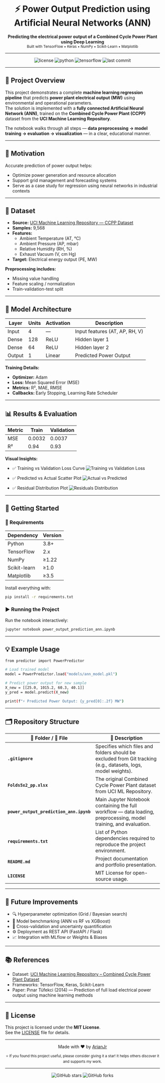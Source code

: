 <h1 align="center">⚡ Power Output Prediction using Artificial Neural Networks (ANN)</h1>

<p align="center">
  <b>Predicting the electrical power output of a Combined Cycle Power Plant using Deep Learning</b><br>
  <sub>Built with TensorFlow • Keras • NumPy • Scikit-Learn • Matplotlib</sub>
</p>

---

<p align="center">
  <img src="https://img.shields.io/badge/License-MIT-blue.svg" alt="license"/>
  <img src="https://img.shields.io/badge/Python-3.8+-green.svg" alt="python"/>
  <img src="https://img.shields.io/badge/TensorFlow-2.x-orange.svg" alt="tensorflow"/>
  <img src="https://img.shields.io/github/last-commit/ArianJr/power-output-prediction-ann?style=flat-square" alt="last commit"/>
</p>

---

## 📘 Project Overview

This project demonstrates a complete **machine learning regression pipeline** that predicts **power plant electrical output (MW)** using environmental and operational parameters.  
The solution is implemented with a **fully connected Artificial Neural Network (ANN)**, trained on the **Combined Cycle Power Plant (CCPP)** dataset from the **UCI Machine Learning Repository**.

The notebook walks through all steps — **data preprocessing → model training → evaluation → visualization** — in a clear, educational manner.

---

## 🎯 Motivation

Accurate prediction of power output helps:
- Optimize power generation and resource allocation  
- Support grid management and forecasting systems  
- Serve as a case study for regression using neural networks in industrial contexts  

---

## 🧠 Dataset

- **Source:** [UCI Machine Learning Repository — CCPP Dataset](https://archive.ics.uci.edu/ml/datasets/combined+cycle+power+plant)  
- **Samples:** 9,568  
- **Features:**
  - Ambient Temperature (AT, °C)
  - Ambient Pressure (AP, mbar)
  - Relative Humidity (RH, %)
  - Exhaust Vacuum (V, cm Hg)
- **Target:** Electrical energy output (PE, MW)

**Preprocessing includes:**
- Missing value handling  
- Feature scaling / normalization  
- Train-validation-test split  

---

## 🧩 Model Architecture

| Layer | Units | Activation | Description |
|-------|--------|-------------|--------------|
| Input | 4 | — | Input features (AT, AP, RH, V) |
| Dense | 128 | ReLU | Hidden layer 1 |
| Dense | 64 | ReLU | Hidden layer 2 |
| Output | 1 | Linear | Predicted Power Output |

**Training Details:**
- **Optimizer:** Adam  
- **Loss:** Mean Squared Error (MSE)  
- **Metrics:** R², MAE, RMSE  
- **Callbacks:** Early Stopping, Learning Rate Scheduler  

---

## 📊 Results & Evaluation

| Metric | Train | Validation |
|---------|--------|------------|
| MSE | 0.0032 | 0.0037 |
| R²  | 0.94 | 0.93 |

**Visual Insights:**
- ✅ Training vs Validation Loss Curve
![Training vs Validation Loss](results_training_validation_loss.png)

- ✅ Predicted vs Actual Scatter Plot
![Actual vs Predicted](assets/results_actual_vs_predicted.png)

- ✅ Residual Distribution Plot
![Residuals Distribution](assets/results_residuals_distribution.png)


---

## 🚀 Getting Started

### 🧰 Requirements

| Dependency | Version |
|-------------|----------|
| Python | 3.8+ |
| TensorFlow | 2.x |
| NumPy | ≥1.22 |
| Scikit-learn | ≥1.0 |
| Matplotlib | ≥3.5 |

Install everything with:

```bash
pip install -r requirements.txt
```

### ▶️ Running the Project

Run the notebook interactively:
```bash
jupyter notebook power_output_prediction_ann.ipynb
```

---

## 💡 Example Usage

```bash
from predictor import PowerPredictor

# Load trained model
model = PowerPredictor.load("models/ann_model.pkl")

# Predict power output for new sample
X_new = [[25.0, 1015.2, 60.3, 40.1]]
y_pred = model.predict(X_new)

print(f"⚡ Predicted Power Output: {y_pred[0]:.2f} MW")
```

---

## 🗂 Repository Structure

| 📁 Folder / 📄 File | 📝 Description |
|----------------------|----------------|
| **`.gitignore`** | Specifies which files and folders should be excluded from Git tracking (e.g., datasets, logs, model weights). |
| **`Folds5x2_pp.xlsx`** | The original Combined Cycle Power Plant dataset from UCI ML Repository. |
| **`power_output_prediction_ann.ipynb`** | Main Jupyter Notebook containing the full workflow — data loading, preprocessing, model training, and evaluation. |
| **`requirements.txt`** | List of Python dependencies required to reproduce the project environment. |
| **`README.md`** | Project documentation and portfolio presentation. |
| **`LICENSE`** | MIT License for open-source usage. |


---

## 🌱 Future Improvements

- 🔍 Hyperparameter optimization (Grid / Bayesian search)
- 🧮 Model benchmarking (ANN vs RF vs XGBoost)
- 🧠 Cross-validation and uncertainty quantification
- ⚙️ Deployment as REST API (FastAPI / Flask)
- 📈 Integration with MLflow or Weights & Biases

---

## 📚 References

- Dataset: [UCI Machine Learning Repository – Combined Cycle Power Plant Dataset](https://archive.ics.uci.edu/ml/datasets/Combined+Cycle+Power+Plant)
- Frameworks: TensorFlow, Keras, Scikit-Learn
- Paper: Pınar Tüfekci (2014) — Prediction of full load electrical power output using machine learning methods

---

## 📄 License

This project is licensed under the **MIT License**.  
See the [LICENSE](LICENSE) file for details.

---

<p align="center">
  Made with ❤️ by <a href="https://github.com/ArianJr" target="_blank">ArianJr</a>
</p>

<p align="center">
  <sub>⭐ If you found this project useful, please consider giving it a star! It helps others discover it and supports my work.</sub>
</p>

---

<p align="center">
  <img src="https://img.shields.io/github/stars/ArianJr/power-output-prediction-ann?style=social" alt="GitHub stars">
  <img src="https://img.shields.io/github/forks/ArianJr/power-output-prediction-ann?style=social" alt="GitHub forks">
</p>
